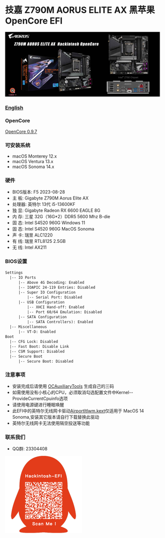 # 技嘉 Z790M AORUS ELITE AX 黑苹果 OpenCore EFI

![image](ScreenShot/Gigabyte-Z790M-Aorus-Elite-AX.jpg)

### [English](https://github.com/hackintosh-efi/ASRock-DeskMini-310)

### OpenCore

[OpenCore 0.9.7](https://github.com/acidanthera/OpenCorePkg)

### 可安装系统

- macOS Monterey 12.x 
- macOS Ventura  13.x 
- macOS Sonoma  14.x 


### 硬件

- BIOS版本: F5  2023-08-28
- 主  板: Gigabyte Z790M Aorus Elite AX
- 处理器: 英特尔 13代 i5-13600KF
- 独   显: Gigabyte Radeon RX 6600 EAGLE 8G
- 内   存: 三星 32G（16G*2）DDR5 5600 Mhz B-die
- 固   态: Intel S4520 960G Windows 11
- 固   态: Intel S4520 960G MacOS Sonoma
- 声   卡: 瑞昱 ALC1220
- 有   线: 瑞昱 RTL8125 2.5GB
- 无   线: Intel AX211

### BIOS设置

```
Settings
  |-- IO Ports
      |-- Above 4G Decoding: Enabled
      |-- IOAPIC 24-119 Entries: Disabled
      |-- Super IO Configuration
          |-- Serial Port: Disabled
      |-- USB Configuration
          |-- XHCI Hand-off: Enabled 
          |-- Port 60/64 Emulation: Disabled
      |-- SATA Configuration
          |-- SATA Controllers): Enabled 
  |-- Miscellaneous 
      |-- VT-D: Enabled    
Boot 
  |-- CFG Lock: Disabled
  |-- Fast Boot: Disable Link
  |-- CSM Support: Disabled
  |-- Secure Boot
      |-- Secure Boot: Disabled
```



### 注意事项

 - 安装完成后请使用 [OCAuxiliaryTools](https://github.com/ic005k/OCAuxiliaryTools/releases) 生成自己的三码
 - 如需使用没有小核心的CPU，必须取消勾选配置文件中Kernel--ProvideCurrentCpuinfo选项
 - 请使用电源键进行睡眠唤醒
 - 此EFI中的英特尔无线网卡驱动[AirportItlwm.kext](https://github.com/OpenIntelWireless/itlwm/releases)仅适用于 MacOS 14 Sonoma,安装其它版本请自行下载替换此驱动
 - 英特尔无线网卡无法使用隔空投送等功能



### 联系我们

- QQ群: 23304408

![image](ScreenShot/QRCode.png)